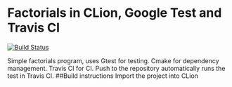 # Factorials in CLion, Google Test and Travis CI 
[![Build Status](https://travis-ci.org/csc340-03-spring-2016/factorials-cpp-gtest-travisci.svg?branch=master)](https://travis-ci.org/csc340-03-spring-2016/factorials-cpp-gtest-travisci)

Simple factorials program, uses Gtest for testing. Cmake for dependency management. Travis CI for CI.
Push to the repository automatically runs the test in Travis CI.
##Build instructions
Import the project into CLion
